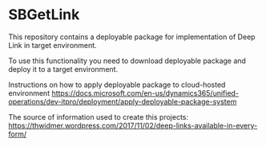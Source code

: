 # SBGetLink
This repository contains a deployable package for implementation of Deep Link in target environment.

To use this functionality you need to download deployable package and deploy it to a target environment.

Instructions on how to apply deployable package to cloud-hosted environment https://docs.microsoft.com/en-us/dynamics365/unified-operations/dev-itpro/deployment/apply-deployable-package-system

The source of information used to create this projects: https://thwidmer.wordpress.com/2017/11/02/deep-links-available-in-every-form/
